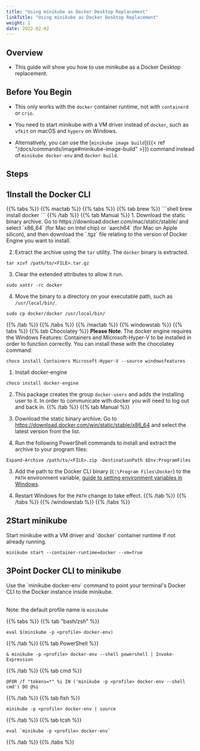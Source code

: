 ```yaml
---
title: "Using minikube as Docker Desktop Replacement"
linkTitle: "Using minikube as Docker Desktop Replacement"
weight: 1
date: 2022-02-02
---
```


## Overview

- This guide will show you how to use minikube as a Docker Desktop replacement.

## Before You Begin
- This only works with the `docker` container runtime, not with `containerd` or `crio`.

- You need to start minikube with a VM driver instead of `docker`, such as `vfkit` on macOS and `hyperv` on Windows.

- Alternatively, you can use the [`minikube image build`]({{< ref "/docs/commands/image#minikube-image-build" >}}) command instead of `minikube docker-env` and `docker build`.

## Steps
<h2 class="step"><span class="fa-stack fa-1x"><i class="fa fa-circle fa-stack-2x"></i><strong class="fa-stack-1x text-primary">1</strong></span>Install the Docker CLI</h2>
{{% tabs %}}
{{% mactab %}}
{{% tabs %}}
{{% tab brew %}}
```shell
brew install docker
```
{{% /tab %}}
{{% tab Manual %}}
1. Download the static binary archive. Go to https://download.docker.com/mac/static/stable/ and select `x86_64` (for Mac on Intel chip) or `aarch64` (for Mac on Apple silicon), and then download the `.tgz` file relating to the version of Docker Engine you want to install.

2. Extract the archive using the `tar` utility. The `docker` binary is extracted.
```shell
tar xzvf /path/to/<FILE>.tar.gz
```

3. Clear the extended attributes to allow it run.
```shell
sudo xattr -rc docker
```

4. Move the binary to a directory on your executable path, such as `/usr/local/bin/`.
```shell
sudo cp docker/docker /usr/local/bin/
```
{{% /tab %}}
{{% /tabs %}}
{{% /mactab %}}
{{% windowstab %}}
{{% tabs %}}
{{% tab Chocolatey %}}
**Please Note**: The docker engine requires the Windows Features: Containers and Microsoft-Hyper-V to be installed in order to function correctly. You can install these with the chocolatey command:
```shell
choco install Containers Microsoft-Hyper-V --source windowsfeatures
```

1. Install docker-engine
```shell
choco install docker-engine
```

2. This package creates the group `docker-users` and adds the installing user to it. In order to communicate with docker you will need to log out and back in.
{{% /tab %}}
{{% tab Manual %}}
1. Download the static binary archive. Go to https://download.docker.com/win/static/stable/x86_64 and select the latest version from the list.

2. Run the following PowerShell commands to install and extract the archive to your program files:
```shell
Expand-Archive /path/to/<FILE>.zip -DestinationPath $Env:ProgramFiles
```

3. Add the path to the Docker CLI binary (`C:\Program Files\Docker`) to the `PATH` environment variable, [guide to setting environment variables in Windows](https://www.architectryan.com/2018/08/31/how-to-change-environment-variables-on-windows-10/).

4. Restart Windows for the `PATH` change to take effect.
{{% /tab %}}
{{% /tabs %}}
{{% /windowstab %}}
{{% /tabs %}}

<h2 class="step"><span class="fa-stack fa-1x"><i class="fa fa-circle fa-stack-2x"></i><strong class="fa-stack-1x text-primary">2</strong></span>Start minikube</h2>
Start minikube with a VM driver and `docker` container runtime if not already running.

```shell
minikube start --container-runtime=docker --vm=true
```

<h2 class="step"><span class="fa-stack fa-1x"><i class="fa fa-circle fa-stack-2x"></i><strong class="fa-stack-1x text-primary">3</strong></span>Point Docker CLI to minikube</h2>
Use the `minikube docker-env` command to point your terminal's Docker CLI to the Docker instance inside minikube.

<br>Note: the default profile name is `minikube`

{{% tabs %}}
{{% tab "bash/zsh" %}}
```
eval $(minikube -p <profile> docker-env)
```
{{% /tab %}}
{{% tab PowerShell %}}
```
& minikube -p <profile> docker-env --shell powershell | Invoke-Expression
```
{{% /tab %}}
{{% tab cmd %}}
```
@FOR /f "tokens=*" %i IN ('minikube -p <profile> docker-env --shell cmd') DO @%i
```
{{% /tab %}}
{{% tab fish %}}
```
minikube -p <profile> docker-env | source
```
{{% /tab %}}
{{% tab tcsh %}}
```
eval `minikube -p <profile> docker-env`
```
{{% /tab %}}
{{% /tabs %}}
